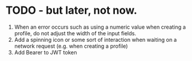 # TODO - but later, not now.

1. When an error occurs such as using a numeric value when creating a profile, do not adjust the width of the input fields.
2. Add a spinning icon or some sort of interaction when waiting on a network request (e.g. when creating a profile)
3. Add Bearer to JWT token